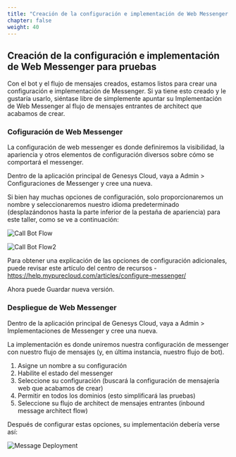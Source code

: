 ```yaml
---
title: "Creación de la configuración e implementación de Web Messenger para pruebas"
chapter: false
weight: 40
---
```


## Creación de la configuración e implementación de Web Messenger para pruebas

Con el bot y el flujo de mensajes creados, estamos listos para crear una configuración e implementación de Messenger. Si ya tiene esto creado y le gustaría usarlo, siéntase libre de simplemente apuntar su Implementación de Web Messenger al flujo de mensajes entrantes de architect que acabamos de crear.

### Cofiguración de Web Messenger 
La configuración de web messenger es donde definiremos la visibilidad, la apariencia y otros elementos de configuración diversos sobre cómo se comportará el messenger.

Dentro de la aplicación principal de Genesys Cloud, vaya a Admin > Configuraciones de Messenger y cree una nueva.

Si bien hay muchas opciones de configuración, solo proporcionaremos un nombre y seleccionaremos nuestro idioma predeterminado (desplazándonos hasta la parte inferior de la pestaña de apariencia) para este taller, como se ve a continuación:

![Call Bot Flow](/images/Messageconfigname.PNG)

![Call Bot Flow2](/images/messageconfiglanguage.PNG)

Para obtener una explicación de las opciones de configuración adicionales, puede revisar este artículo del centro de recursos - https://help.mypurecloud.com/articles/configure-messenger/

Ahora puede Guardar nueva versión.

### Despliegue de Web Messenger 

Dentro de la aplicación principal de Genesys Cloud, vaya a Admin > Implementaciones de Messenger y cree una nueva.

La implementación es donde uniremos nuestra configuración de messenger con nuestro flujo de mensajes (y, en última instancia, nuestro flujo de bot).

1. Asigne un nombre a su configuración
2. Habilite el estado del messenger
3. Seleccione su configuración (buscará la configuración de mensajería web que acabamos de crear)
4. Permitir en todos los dominios (esto simplificará las pruebas)
5. Seleccione su flujo de architect de mensajes entrantes (inbound message architect flow)

Después de configurar estas opciones, su implementación debería verse así:

![Message Deployment](/images/messagedeployment.PNG)